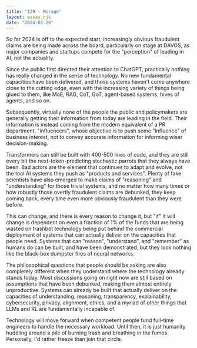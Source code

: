 ```yaml
---
title: "129 - Mirage"
layout: essay.njk
date: "2024-01-20"
---
```


So far 2024 is off to the expected start, increasingly obvious fraudulent claims are being made across the board, particularly on stage at DAVOS, as major companies and startups compete for the "perception" of leading in AI, not the actuality.

Since the public first directed their attention to ChatGPT, practically nothing has really changed in the sense of technology. No new fundamental capacities have been delivered, and those systems haven't come anywhere close to the cutting edge, even with the increasing variety of things being glued to them, like MoE, RAG, CoT, GoT, agent-based systems, hives of agents, and so on.

Subsequently, virtually none of the people the public and policymakers are generally getting their information from today are leading in the field. Their information is instead coming from the modern equivalent of a PR department, "influencers", whose objective is to push some "influence" of business interest, not to convey accurate information for informing wiser decision-making.

Transformers can still be built with 400-500 lines of code, and they are still every bit the next-token-predicting stochastic parrots that they always have been. Bad actors are the element that continues to adapt and evolve, not the tool AI systems they push as "products and services". Plenty of fake scientists have also emerged to make claims of "reasoning" and "understanding" for those trivial systems, and no matter how many times or how robustly those overtly fraudulent claims are debunked, they keep coming back, every time even more obviously fraudulent than they were before.

This can change, and there is every reason to change it, but "if" it will change is dependent on even a fraction of 1% of the funds that are being wasted on trashbot technology being put behind the commercial deployment of systems that can actually deliver on the capacities that people need. Systems that can "reason", "understand", and "remember" as humans do can be built, and have been demonstrated, but they look nothing like the black-box dumpster fires of neural networks.

The philosophical questions that people should be asking are also completely different when they understand where the technology already stands today. Most discussions going on right now are still based on assumptions that have been debunked, making them almost entirely unproductive. Systems can already be built that actually deliver on the capacities of understanding, reasoning, transparency, explainability, cybersecurity, privacy, alignment, ethics, and a myriad of other things that LLMs and RL are fundamentally incapable of.

Technology will move forward when competent people fund full-time engineers to handle the necessary workload. Until then, it is just humanity huddling around a pile of burning trash and breathing in the fumes. Personally, I'd rather freeze than join that circle.
